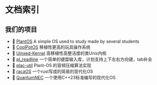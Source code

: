 # 文档索引

## 我们的项目

* :tada: [PlantOS](https://github.com/plos-clan/Plant-OS) A simple OS used to study made by several students
* :tada: [CoolPotOS](https://github.com/plos-clan/CoolPotOS) 移植性更高的玩具操作系统
* :tada: [Uinxed-Kernel](https://github.com/ViudiraTech/Uinxed-Kernel) 高移植性高整洁度的类Unix内核
* :tada: [pl_readline](https://github.com/plos-clan/pl_readline) 一个简单的键盘输入库，计划支持上下左右方向键，tab补全
* :tada: [plac-util](https://github.com/plos-clan/plac-util) Plant-OS 的音频压缩算法实现
* :tada: [racaOS](https://github.com/zzjrabbit/racaOS) 一个rust写成的简易的现代化OS
* :tada: [QuantumNEC](https://github.com/SegmentationFaultCD/QuantumNEC/tree/limine) 一个使用C++23标准编写的现代化OS
